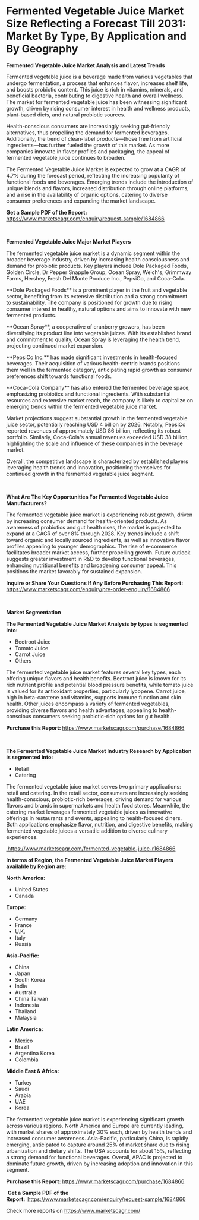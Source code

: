 <p><h1>Fermented Vegetable Juice Market Size Reflecting a Forecast Till 2031: Market By Type, By Application and By Geography</h1></p><p><strong>Fermented Vegetable Juice Market Analysis and Latest Trends</strong></p>
<p><p>Fermented vegetable juice is a beverage made from various vegetables that undergo fermentation, a process that enhances flavor, increases shelf life, and boosts probiotic content. This juice is rich in vitamins, minerals, and beneficial bacteria, contributing to digestive health and overall wellness. The market for fermented vegetable juice has been witnessing significant growth, driven by rising consumer interest in health and wellness products, plant-based diets, and natural probiotic sources. </p><p>Health-conscious consumers are increasingly seeking gut-friendly alternatives, thus propelling the demand for fermented beverages. Additionally, the trend of clean-label products—those free from artificial ingredients—has further fueled the growth of this market. As more companies innovate in flavor profiles and packaging, the appeal of fermented vegetable juice continues to broaden. </p><p>The Fermented Vegetable Juice Market is expected to grow at a CAGR of 4.7% during the forecast period, reflecting the increasing popularity of functional foods and beverages. Emerging trends include the introduction of unique blends and flavors, increased distribution through online platforms, and a rise in the availability of organic options, catering to diverse consumer preferences and expanding the market landscape.</p></p>
<p><strong>Get a Sample PDF of the Report:&nbsp;</strong> <a href="https://www.marketscagr.com/enquiry/request-sample/1684866?utm_campaign=1905&utm_medium=2&utm_source=Github&utm_content=ia&utm_term=30122024&utm_id=fermented-vegetable-juice">https://www.marketscagr.com/enquiry/request-sample/1684866</a></p>
<p>&nbsp;</p>
<p><strong>Fermented Vegetable Juice Major Market Players</strong></p>
<p><p>The fermented vegetable juice market is a dynamic segment within the broader beverage industry, driven by increasing health consciousness and demand for probiotic products. Key players include Dole Packaged Foods, Golden Circle, Dr Pepper Snapple Group, Ocean Spray, Welch's, Grimmway Farms, Hershey, Fresh Del Monte Produce Inc., PepsiCo, and Coca-Cola.</p><p>**Dole Packaged Foods** is a prominent player in the fruit and vegetable sector, benefiting from its extensive distribution and a strong commitment to sustainability. The company is positioned for growth due to rising consumer interest in healthy, natural options and aims to innovate with new fermented products.</p><p>**Ocean Spray**, a cooperative of cranberry growers, has been diversifying its product line into vegetable juices. With its established brand and commitment to quality, Ocean Spray is leveraging the health trend, projecting continued market expansion.</p><p>**PepsiCo Inc.** has made significant investments in health-focused beverages. Their acquisition of various health-centric brands positions them well in the fermented category, anticipating rapid growth as consumer preferences shift towards functional foods.</p><p>**Coca-Cola Company** has also entered the fermented beverage space, emphasizing probiotics and functional ingredients. With substantial resources and extensive market reach, the company is likely to capitalize on emerging trends within the fermented vegetable juice market.</p><p>Market projections suggest substantial growth in the fermented vegetable juice sector, potentially reaching USD 4 billion by 2026. Notably, PepsiCo reported revenues of approximately USD 86 billion, reflecting its robust portfolio. Similarly, Coca-Cola's annual revenues exceeded USD 38 billion, highlighting the scale and influence of these companies in the beverage market.</p><p>Overall, the competitive landscape is characterized by established players leveraging health trends and innovation, positioning themselves for continued growth in the fermented vegetable juice segment.</p></p>
<p>&nbsp;</p>
<p><strong>What Are The Key Opportunities For Fermented Vegetable Juice Manufacturers?</strong></p>
<p><p>The fermented vegetable juice market is experiencing robust growth, driven by increasing consumer demand for health-oriented products. As awareness of probiotics and gut health rises, the market is projected to expand at a CAGR of over 8% through 2028. Key trends include a shift toward organic and locally sourced ingredients, as well as innovative flavor profiles appealing to younger demographics. The rise of e-commerce facilitates broader market access, further propelling growth. Future outlook suggests greater investment in R&D to develop functional beverages, enhancing nutritional benefits and broadening consumer appeal. This positions the market favorably for sustained expansion.</p></p>
<p><strong>Inquire or Share Your Questions If Any Before Purchasing This Report:</strong> <a href="https://www.marketscagr.com/enquiry/pre-order-enquiry/1684866?utm_campaign=1905&utm_medium=2&utm_source=Github&utm_content=ia&utm_term=30122024&utm_id=fermented-vegetable-juice">https://www.marketscagr.com/enquiry/pre-order-enquiry/1684866</a></p>
<p>&nbsp;</p>
<p><strong>Market Segmentation</strong></p>
<p><strong>The Fermented Vegetable Juice Market Analysis by types is segmented into:</strong></p>
<p><ul><li>Beetroot Juice</li><li>Tomato Juice</li><li>Carrot Juice</li><li>Others</li></ul></p>
<p><p>The fermented vegetable juice market features several key types, each offering unique flavors and health benefits. Beetroot juice is known for its rich nutrient profile and potential blood pressure benefits, while tomato juice is valued for its antioxidant properties, particularly lycopene. Carrot juice, high in beta-carotene and vitamins, supports immune function and skin health. Other juices encompass a variety of fermented vegetables, providing diverse flavors and health advantages, appealing to health-conscious consumers seeking probiotic-rich options for gut health.</p></p>
<p><strong>Purchase this Report:&nbsp;</strong><a href="https://www.marketscagr.com/purchase/1684866?utm_campaign=1905&utm_medium=2&utm_source=Github&utm_content=ia&utm_term=30122024&utm_id=fermented-vegetable-juice">https://www.marketscagr.com/purchase/1684866</a></p>
<p>&nbsp;</p>
<p><strong>The Fermented Vegetable Juice Market Industry Research by Application is segmented into:</strong></p>
<p><ul><li>Retail</li><li>Catering</li></ul></p>
<p><p>The fermented vegetable juice market serves two primary applications: retail and catering. In the retail sector, consumers are increasingly seeking health-conscious, probiotic-rich beverages, driving demand for various flavors and brands in supermarkets and health food stores. Meanwhile, the catering market leverages fermented vegetable juices as innovative offerings in restaurants and events, appealing to health-focused diners. Both applications emphasize flavor, nutrition, and digestive benefits, making fermented vegetable juices a versatile addition to diverse culinary experiences.</p></p>
<p><a href="https://www.marketscagr.com/fermented-vegetable-juice-r1684866?utm_campaign=1905&utm_medium=2&utm_source=Github&utm_content=ia&utm_term=30122024&utm_id=fermented-vegetable-juice">&nbsp;https://www.marketscagr.com/fermented-vegetable-juice-r1684866</a></p>
<p><strong>In terms of Region, the Fermented Vegetable Juice Market Players available by Region are:</strong></p>
<p>
    <p> <strong> North America: </strong>
        <ul>
            <li>United States</li>
            <li>Canada</li>
        </ul>
        </p> 
    <p> <strong> Europe: </strong>
        <ul>
            <li>Germany</li>
            <li>France</li>
            <li>U.K.</li>
            <li>Italy</li>
            <li>Russia</li>
        </ul>
        </p> 
    <p> <strong> Asia-Pacific: </strong>
        <ul>
            <li>China</li>
            <li>Japan</li>
            <li>South Korea</li>
            <li>India</li>
            <li>Australia</li>
            <li>China Taiwan</li>
            <li>Indonesia</li>
            <li>Thailand</li>
            <li>Malaysia</li>
        </ul>
        </p> 
    <p> <strong> Latin America: </strong>
        <ul>
            <li>Mexico</li>
            <li>Brazil</li>
            <li>Argentina Korea</li>
            <li>Colombia</li>
        </ul>
        </p> 
    <p> <strong> Middle East & Africa: </strong>
        <ul>
            <li>Turkey</li>
            <li>Saudi</li>
            <li>Arabia</li>
            <li>UAE</li>
            <li>Korea</li>
        </ul>
    </p>
    </p>
<p><p>The fermented vegetable juice market is experiencing significant growth across various regions. North America and Europe are currently leading, with market shares of approximately 30% each, driven by health trends and increased consumer awareness. Asia-Pacific, particularly China, is rapidly emerging, anticipated to capture around 25% of market share due to rising urbanization and dietary shifts. The USA accounts for about 15%, reflecting a strong demand for functional beverages. Overall, APAC is projected to dominate future growth, driven by increasing adoption and innovation in this segment.</p></p>
<p><strong>Purchase this Report: </strong><a href="https://www.marketscagr.com/purchase/1684866?utm_campaign=1905&utm_medium=2&utm_source=Github&utm_content=ia&utm_term=30122024&utm_id=fermented-vegetable-juice">https://www.marketscagr.com/purchase/1684866</a></p>
<p>&nbsp;<strong>Get a Sample PDF of the Report:&nbsp;&nbsp;</strong><a href="https://www.marketscagr.com/enquiry/request-sample/1684866?utm_campaign=1905&utm_medium=2&utm_source=Github&utm_content=ia&utm_term=30122024&utm_id=fermented-vegetable-juice">https://www.marketscagr.com/enquiry/request-sample/1684866</a></p>
<p><strong></strong></p>
<p>Check more reports on <a href="https://www.marketscagr.com/?utm_campaign=1905&utm_medium=2&utm_source=Github&utm_content=ia&utm_term=30122024&utm_id=fermented-vegetable-juice">https://www.marketscagr.com/</a></p>